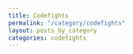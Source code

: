 ```yaml
---
title: Codefights
permalink: "/category/codefights"
layout: posts_by_category
categories: codefights
---
```


